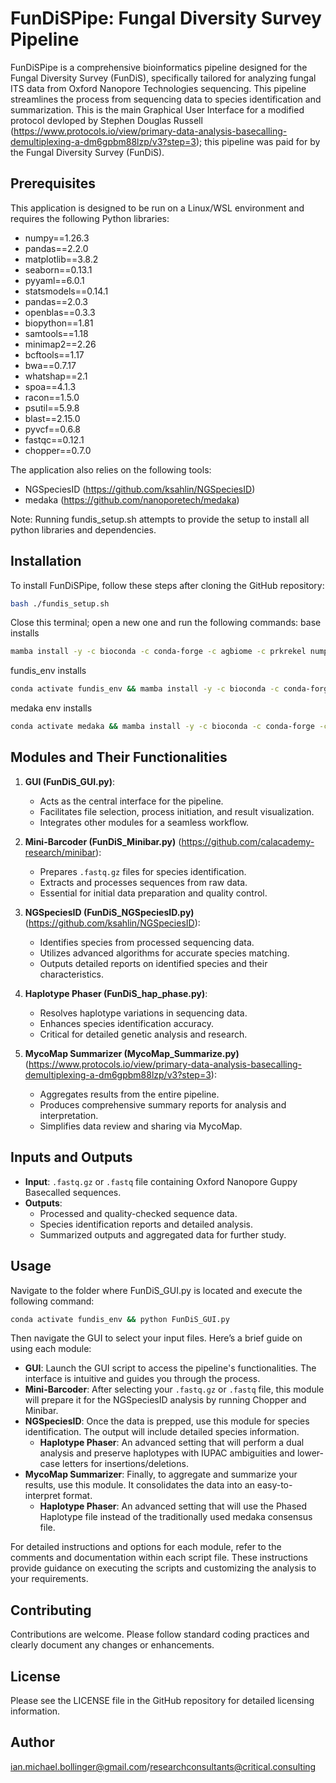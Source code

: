 # FunDiSPipe: Fungal Diversity Survey Pipeline

FunDiSPipe is a comprehensive bioinformatics pipeline designed for the Fungal Diversity Survey (FunDiS), specifically tailored for analyzing fungal ITS data from Oxford Nanopore Technologies sequencing. This pipeline streamlines the process from sequencing data to species identification and summarization. This is the main Graphical User Interface for a modified protocol devloped by Stephen Douglas Russell (https://www.protocols.io/view/primary-data-analysis-basecalling-demultiplexing-a-dm6gpbm88lzp/v3?step=3); this pipeline was paid for by the Fungal Diversity Survey (FunDiS).

## Prerequisites

This application is designed to be run on a Linux/WSL environment and requires the following Python libraries:
- numpy==1.26.3
- pandas==2.2.0
- matplotlib==3.8.2
- seaborn==0.13.1
- pyyaml==6.0.1
- statsmodels==0.14.1
- pandas==2.0.3
- openblas==0.3.3
- biopython==1.81
- samtools==1.18
- minimap2==2.26
- bcftools==1.17
- bwa==0.7.17
- whatshap==2.1
- spoa==4.1.3
- racon==1.5.0
- psutil==5.9.8
- blast==2.15.0
- pyvcf==0.6.8
- fastqc==0.12.1
- chopper==0.7.0

The application also relies on the following tools:
- NGSpeciesID (https://github.com/ksahlin/NGSpeciesID)
- medaka (https://github.com/nanoporetech/medaka)

Note: Running fundis_setup.sh attempts to provide the setup to install all python libraries and dependencies.

## Installation

To install FunDiSPipe, follow these steps after cloning the GitHub repository:
```bash
bash ./fundis_setup.sh
```

Close this terminal; open a new one and run the following commands:
base installs
```bash
mamba install -y -c bioconda -c conda-forge -c agbiome -c prkrekel numpy==1.26.3 pandas==2.2.0 matplotlib==3.8.2 seaborn==0.13.1 pyyaml==6.0.1 statsmodels==0.14.1
```

fundis_env installs
```bash
conda activate fundis_env && mamba install -y -c bioconda -c conda-forge -c agbiome -c prkrekel pandas==2.0.3 openblas==0.3.3 biopython==1.81 samtools==1.18 minimap2==2.26 bcftools==1.17 bwa==0.7.17 whatshap==2.1 spoa==4.1.3 racon==1.5.0 psutil==5.9.8 blast==2.15.0 pyvcf==0.6.8 fastqc==0.12.1 chopper==0.7.0 && pip install NGSpeciesID && conda deactivate
```

medaka env installs
```bash
conda activate medaka && mamba install -y -c bioconda -c conda-forge -c agbiome -c prkrekel medaka==1.11.1 && conda deactivate
```

## Modules and Their Functionalities

1. **GUI (FunDiS_GUI.py)**:
   - Acts as the central interface for the pipeline.
   - Facilitates file selection, process initiation, and result visualization.
   - Integrates other modules for a seamless workflow.

2. **Mini-Barcoder (FunDiS_Minibar.py)** (https://github.com/calacademy-research/minibar): 
   - Prepares `.fastq.gz` files for species identification.
   - Extracts and processes sequences from raw data.
   - Essential for initial data preparation and quality control.

3. **NGSpeciesID (FunDiS_NGSpeciesID.py)** (https://github.com/ksahlin/NGSpeciesID):
   - Identifies species from processed sequencing data.
   - Utilizes advanced algorithms for accurate species matching.
   - Outputs detailed reports on identified species and their characteristics.

4. **Haplotype Phaser (FunDiS_hap_phase.py)**:
   - Resolves haplotype variations in sequencing data.
   - Enhances species identification accuracy.
   - Critical for detailed genetic analysis and research.

5. **MycoMap Summarizer (MycoMap_Summarize.py)** (https://www.protocols.io/view/primary-data-analysis-basecalling-demultiplexing-a-dm6gpbm88lzp/v3?step=3):
   - Aggregates results from the entire pipeline.
   - Produces comprehensive summary reports for analysis and interpretation.
   - Simplifies data review and sharing via MycoMap.

## Inputs and Outputs

- **Input**: `.fastq.gz` or `.fastq` file containing Oxford Nanopore Guppy Basecalled sequences.
- **Outputs**:
  - Processed and quality-checked sequence data.
  - Species identification reports and detailed analysis.
  - Summarized outputs and aggregated data for further study.

## Usage

Navigate to the folder where FunDiS_GUI.py is located and execute the following command:

```bash
conda activate fundis_env && python FunDiS_GUI.py
```

Then navigate the GUI to select your input files. Here’s a brief guide on using each module:

- **GUI**: Launch the GUI script to access the pipeline's functionalities. The interface is intuitive and guides you through the process.
- **Mini-Barcoder**: After selecting your `.fastq.gz` or `.fastq` file, this module will prepare it for the NGSpeciesID analysis by running Chopper and Minibar.
- **NGSpeciesID**: Once the data is prepped, use this module for species identification. The output will include detailed species information.
   - **Haplotype Phaser**: An advanced setting that will perform a dual analysis and preserve haplotypes with IUPAC ambiguities and lower-case letters for insertions/deletions.
- **MycoMap Summarizer**: Finally, to aggregate and summarize your results, use this module. It consolidates the data into an easy-to-interpret format.
   - **Haplotype Phaser**: An advanced setting that will use the Phased Haplotype file instead of the traditionally used medaka consensus file.

For detailed instructions and options for each module, refer to the comments and documentation within each script file. These instructions provide guidance on executing the scripts and customizing the analysis to your requirements.

## Contributing

Contributions are welcome. Please follow standard coding practices and clearly document any changes or enhancements.

## License

Please see the LICENSE file in the GitHub repository for detailed licensing information.

## Author

ian.michael.bollinger@gmail.com/researchconsultants@critical.consulting
